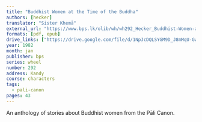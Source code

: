 ```yaml
---
title: "Buddhist Women at the Time of the Buddha"
authors: [hecker]
translator: "Sister Khemā"
external_url: "https://www.bps.lk/olib/wh/wh292_Hecker_Buddhist-Women-at-the-Time-of-the-Buddha.html"
formats: [pdf, epub]
drive_links: ["https://drive.google.com/file/d/1NpJcDQLSYGM9D_J8mMqU-GwQ47HYgQS9/view?usp=drivesdk", "https://drive.google.com/file/d/1g2u5S9gwkgBNu5Hs9NL_4qTiw9r7tQap/view?usp=drivesdk"]
year: 1982
month: jan
publisher: bps
series: wheel
number: 292
address: Kandy
course: characters
tags:
  - pali-canon
pages: 43
---
```


An anthology of stories about Buddhist women from the Pāli Canon.

